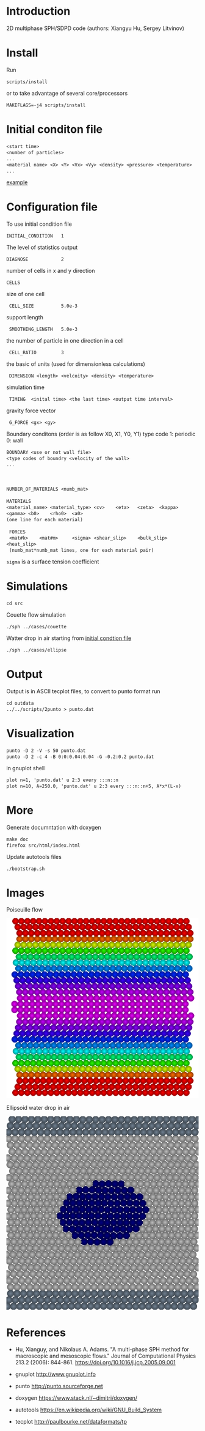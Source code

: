 # Introduction

2D multiphase SPH/SDPD code (authors: Xiangyu Hu, Sergey Litvinov)

# Install

Run

	scripts/install

or to take advantage of several core/processors

	MAKEFLAGS=-j4 scripts/install

# Initial conditon file

	<start time>
	<number of particles>
	...
	<material name> <X> <Y> <Vx> <Vy> <density> <pressure> <temperature>
	...

[example](cases/couette.rst)

# Configuration file

To use initial condition file

	INITIAL_CONDITION	1

The level of statistics output

	DIAGNOSE			2

number of cells in x and y direction

	CELLS

size of one cell

	 CELL_SIZE			5.0e-3

support length

	 SMOOTHING_LENGTH	5.0e-3

the number of particle in one direction in a cell

	 CELL_RATIO			3

the basic of units (used for dimensionless calculations)

	 DIMENSION <length> <velcoity> <density> <temperature>

simulation time

	 TIMING  <inital time> <the last time> <output time interval>

gravity force vector

	 G_FORCE <gx> <gy>

Boundary conditons (order is as follow X0, X1, Y0, Y1)
type code
1: periodic
0: wall

	BOUNDARY <use or not wall file>
	<type codes of boundry <velocity of the wall>
	...



	NUMBER_OF_MATERIALS <numb_mat>

	MATERIALS
	<material_name> <material_type>	<cv>	<eta>	<zeta>	<kappa>	<gamma>	<b0>	<rho0>	<a0>
	(one line for each material)

	 FORCES
	 <mat#k>	<mat#m>		<sigma>	<shear_slip>	<bulk_slip>	<heat_slip>
	 (numb_mat*numb_mat lines, one for each material pair)

`sigma` is a surface tension coefficient

# Simulations

	cd src

Couette flow simulation

	./sph ../cases/couette

Watter drop in air starting from [initial condtion file](cases/ellipse.cfg)

	./sph ../cases/ellipse

# Output

Output is in ASCII tecplot files, to convert to punto format run

	cd outdata
	../../scripts/2punto > punto.dat

# Visualization

	punto -D 2 -V -s 50 punto.dat
	punto -D 2 -c 4 -B 0:0:0.04:0.04 -G -0.2:0.2 punto.dat

in gnuplot shell

	plot n=1, 'punto.dat' u 2:3 every :::n::n
	plot n=10, A=250.0, 'punto.dat' u 2:3 every :::n::n+5, A*x*(L-x)

# More

Generate documntation with doxygen

	make doc
	firefox src/html/index.html

Update autotools files

	./bootstrap.sh


# Images

Poiseuille flow

![poiseuille](img/poiseuille.png)

Ellipsoid water drop in air

![ellipse](img/ellipse.png)

# References

- Hu, Xianguy, and Nikolaus A. Adams. "A multi-phase SPH method for
  macroscopic and mesoscopic flows." Journal of Computational Physics
  213.2 (2006): 844-861. https://doi.org/10.1016/j.jcp.2005.09.001

- gnuplot http://www.gnuplot.info

- punto http://punto.sourceforge.net

- doxygen https://www.stack.nl/~dimitri/doxygen/

- autotools https://en.wikipedia.org/wiki/GNU_Build_System

- tecplot http://paulbourke.net/dataformats/tp
